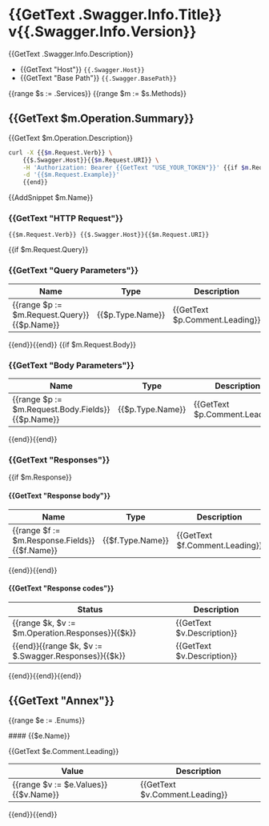 # {{GetText .Swagger.Info.Title}} v{{.Swagger.Info.Version}}

{{GetText .Swagger.Info.Description}}  
* {{GetText "Host"}} `{{.Swagger.Host}}`  
* {{GetText "Base Path"}} `{{.Swagger.BasePath}}`  

{{range $s := .Services}}
{{range $m := $s.Methods}}

## {{GetText $m.Operation.Summary}}

{{GetText $m.Operation.Description}}

```sh
curl -X {{$m.Request.Verb}} \
	{{$.Swagger.Host}}{{$m.Request.URI}} \
	-H 'Authorization: Bearer {{GetText "USE_YOUR_TOKEN"}}' {{if $m.Request.Example}}\
	-d '{{$m.Request.Example}}'
	{{end}}
```

{{AddSnippet $m.Name}}

### {{GetText "HTTP Request"}}

`{{$m.Request.Verb}} {{$.Swagger.Host}}{{$m.Request.URI}}`

{{if $m.Request.Query}}
### {{GetText "Query Parameters"}}

Name | Type | Description
---- | ---- | -----------
{{range $p := $m.Request.Query}}{{$p.Name}} | {{$p.Type.Name}} |{{GetText $p.Comment.Leading}}
{{end}}{{end}}
{{if $m.Request.Body}}
### {{GetText "Body Parameters"}}

Name | Type | Description
---- | ---- | -----------
{{range $p := $m.Request.Body.Fields}}{{$p.Name}} | {{$p.Type.Name}} |{{GetText $p.Comment.Leading}}
{{end}}{{end}}
### {{GetText "Responses"}}
{{if $m.Response}}
#### {{GetText "Response body"}}

Name | Type | Description
---- | ---- | -----------
{{range $f := $m.Response.Fields}}{{$f.Name}} | {{$f.Type.Name}} | {{GetText $f.Comment.Leading}}
{{end}}{{end}}

<!-- TODO: add example -->

#### {{GetText "Response codes"}}
Status | Description
------ | -----------
{{range $k, $v := $m.Operation.Responses}}{{$k}} | {{GetText $v.Description}}
{{end}}{{range $k, $v := $.Swagger.Responses}}{{$k}} | {{GetText $v.Description}}
{{end}}{{end}}{{end}}

## {{GetText "Annex"}}

{{range $e := .Enums}}

#### {{$e.Name}}

{{GetText $e.Comment.Leading}}

Value | Description
----- | -----------
{{range $v := $e.Values}}{{$v.Name}} | {{GetText $v.Comment.Leading}}
{{end}}{{end}}
